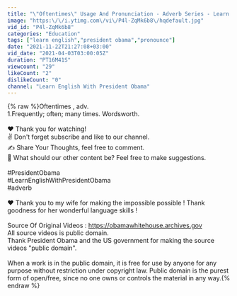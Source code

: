 ```yaml
---
title: "\"Oftentimes\" Usage And Pronunciation - Adverb Series - Learn English With President Obama"
image: "https:\/\/i.ytimg.com\/vi\/P4l-ZqMk6b8\/hqdefault.jpg"
vid_id: "P4l-ZqMk6b8"
categories: "Education"
tags: ["learn english","president obama","pronounce"]
date: "2021-11-22T21:27:08+03:00"
vid_date: "2021-04-03T03:00:05Z"
duration: "PT16M41S"
viewcount: "29"
likeCount: "2"
dislikeCount: "0"
channel: "Learn English With President Obama"
---
```

{% raw %}Oftentimes  , adv.<br />  1.Frequently; often; many times. Wordsworth.<br /><br />❤️ Thank you for watching!<br />✌ Don't forget subscribe and like to our channel.<br />✍ Share Your Thoughts, feel free to comment. <br />🎤 What should our other content be? Feel free to make suggestions.<br /><br />#PresidentObama<br />#LearnEnglishWithPresidentObama<br />#adverb<br /><br />❤️ Thank you to my wife for making the impossible possible ! Thank goodness for her wonderful language skills !<br /><br />Source Of Original Videos : <a rel="nofollow" target="blank" href="https://obamawhitehouse.archives.gov">https://obamawhitehouse.archives.gov</a><br />All source videos is public domain.<br />Thank President Obama and the US government for making the source videos &quot;public domain&quot;.<br /><br />When a work is in the public domain, it is free for use by anyone for any purpose without restriction under copyright law. Public domain is the purest form of open/free, since no one owns or controls the material in any way.{% endraw %}
